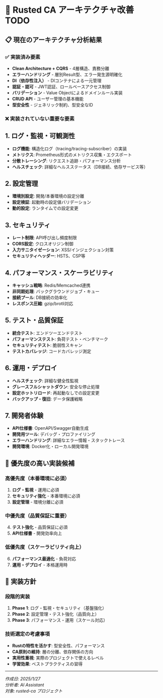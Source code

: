 # 🚀 Rusted CA アーキテクチャ改善 TODO

## 📋 現在のアーキテクチャ分析結果

### ✅ 実装済み要素
- **Clean Architecture + CQRS** - 4層構造、責務分離
- **エラーハンドリング** - 層別Result型、エラー発生源明確化
- **DI（依存性注入）** - DIコンテナによる一元管理
- **認証・認可** - JWT認証、ロールベースアクセス制御
- **バリデーション** - Value Objectによるドメインルール実装
- **CRUD API** - ユーザー管理の基本機能
- **型安全性** - ジェネリック制約、型安全なID

### ❌ 実装されていない重要な要素

## 1. **ログ・監視・可観測性**
- **ログ機能**: 構造化ログ（tracing/tracing-subscriber）の実装
- **メトリクス**: Prometheus形式のメトリクス収集・エクスポート
- **分散トレーシング**: リクエスト追跡・パフォーマンス分析
- **ヘルスチェック**: 詳細なヘルスステータス（DB接続、依存サービス等）

## 2. **設定管理**
- **環境別設定**: 開発/本番環境の設定分離
- **設定検証**: 起動時の設定値バリデーション
- **動的設定**: ランタイムでの設定変更

## 3. **セキュリティ**
- **レート制限**: API呼び出し頻度制限
- **CORS設定**: クロスオリジン制御
- **入力サニタイゼーション**: XSS/インジェクション対策
- **セキュリティヘッダー**: HSTS、CSP等

## 4. **パフォーマンス・スケーラビリティ**
- **キャッシュ戦略**: Redis/Memcached連携
- **非同期処理**: バックグラウンドジョブ・キュー
- **接続プール**: DB接続の効率化
- **レスポンス圧縮**: gzip/brotli対応

## 5. **テスト・品質保証**
- **統合テスト**: エンドツーエンドテスト
- **パフォーマンステスト**: 負荷テスト・ベンチマーク
- **セキュリティテスト**: 脆弱性スキャン
- **テストカバレッジ**: コードカバレッジ測定

## 6. **運用・デプロイ**
- **ヘルスチェック**: 詳細な健全性監視
- **グレースフルシャットダウン**: 安全な停止処理
- **設定ホットリロード**: 再起動なしでの設定変更
- **バックアップ・復旧**: データ保護戦略

## 7. **開発者体験**
- **API仕様書**: OpenAPI/Swagger自動生成
- **開発用ツール**: デバッグ・プロファイリング
- **エラーハンドリング**: 詳細なエラー情報・スタックトレース
- **開発環境**: Docker化・ローカル開発環境

## 🎯 優先度の高い実装候補

### 高優先度（本番環境に必須）
1. **ログ・監視** - 運用に必須
2. **セキュリティ強化** - 本番環境に必須  
3. **設定管理** - 環境分離に必須

### 中優先度（品質保証に重要）
4. **テスト強化** - 品質保証に必須
5. **API仕様書** - 開発効率向上

### 低優先度（スケーラビリティ向上）
6. **パフォーマンス最適化** - 負荷対応
7. **運用・デプロイ** - 本格運用時

## 📝 実装方針

### 段階的実装
1. **Phase 1**: ログ・監視・セキュリティ（基盤強化）
2. **Phase 2**: 設定管理・テスト強化（品質向上）
3. **Phase 3**: パフォーマンス・運用（スケール対応）

### 技術選定の考慮事項
- **Rustの特性を活かす**: 型安全性、パフォーマンス
- **CA原則の維持**: 層の分離、依存関係の方向
- **実用性重視**: 実際のプロジェクトで使えるレベル
- **学習効果**: ベストプラクティスの習得

---

*作成日: 2025/1/27*  
*分析者: AI Assistant*  
*対象: rusted-ca プロジェクト* 